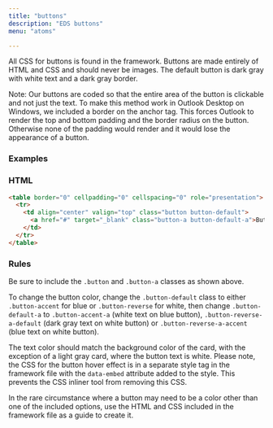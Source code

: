 ```yaml
---
title: "buttons"
description: "EDS buttons"
menu: "atoms"

---
```


All CSS for buttons is found in the framework. Buttons are made entirely of HTML and CSS and should never be images. The default button is dark gray with white text and a dark gray border.

<div class="note">
Note: Our buttons are coded so that the entire area of the button is clickable and not just the text. To make this method work in Outlook Desktop on Windows, we included a border on the anchor tag. This forces Outlook to render the top and bottom padding and the border radius on the button. Otherwise none of the padding would render and it would lose the appearance of a button.
</div>

### Examples
<div class="example">
  <eds-buttons></eds-buttons>
</div>

### HTML
```html
<table border="0" cellpadding="0" cellspacing="0" role="presentation">
  <tr>
    <td align="center" valign="top" class="button button-default">
      <a href="#" target="_blank" class="button-a button-default-a">Button</a>
    </td>
  </tr>
</table>
```

### Rules
Be sure to include the `.button` and `.button-a` classes as shown above.

To change the button color, change the `.button-default` class to either `.button-accent` for blue or `.button-reverse` for white, then change `.button-default-a` to `.button-accent-a` (white text on blue button), `.button-reverse-a-default` (dark gray text on white button) or `.button-reverse-a-accent` (blue text on white button).

The text color should match the background color of the card, with the exception of a light gray card, where the button text is white. Please note, the CSS for the button hover effect is in a separate style tag in the framework file with the `data-embed` attribute added to the style. This prevents the CSS inliner tool from removing this CSS.

<div class="note">
In the rare circumstance where a button may need to be a color other than one of the included options, use the HTML and CSS included in the framework file as a guide to create it.
</div>

